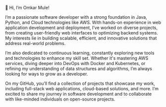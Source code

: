 👋 Hi, I’m Omkar Mule!

I’m a passionate software developer with a strong foundation in Java, Python, and Cloud technologies like AWS. With hands-on experience in web application development and deployment, I’ve worked on diverse projects, from creating user-friendly web interfaces to optimizing backend systems. My interests lie in building scalable, efficient, and innovative solutions that address real-world problems.

I’m also dedicated to continuous learning, constantly exploring new tools and technologies to enhance my skill set. Whether it's mastering AWS services, diving deeper into DevOps with Docker and Kubernetes, or refining my understanding of data structures and algorithms, I’m always looking for ways to grow as a developer.

On my GitHub, you’ll find a collection of projects that showcase my work, including full-stack web applications, cloud-based solutions, and more. I’m excited to share my journey in software development and to collaborate with like-minded individuals on open-source projects.
